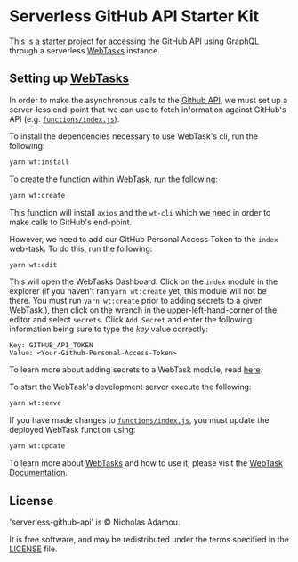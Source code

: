 # Serverless GitHub API Starter Kit

This is a starter project for accessing the GitHub API using GraphQL through a serverless [WebTasks](https://webtask.io) instance.

## Setting up [WebTasks](https://webtask.io)

In order to make the asynchronous calls to the [Github API](https://developer.github.com/v4/), we must set up a server-less end-point that we can use to fetch information against GitHub's API (e.g. [`functions/index.js`](functions/index.js)).

To install the dependencies necessary to use WebTask's cli, run the following:

```bash
yarn wt:install
```

To create the function within WebTask, run the following:

```bash
yarn wt:create
```

This function will install `axios` and the `wt-cli` which we need in order to make calls to GitHub's end-point.

However, we need to add our GitHub Personal Access Token to the `index` web-task. To do this, run the following:

```bash
yarn wt:edit
```

This will open the WebTasks Dashboard. Click on the `index` module in the explorer (if you haven't ran `yarn wt:create` yet, this module will not be there. You must run `yarn wt:create` prior to adding secrets to a given WebTask.), then click on the wrench in the upper-left-hand-corner of the editor and select `secrets`. Click `Add Secret` and enter the following information being sure to type the _key_ value correctly:

```text
Key: GITHUB_API_TOKEN
Value: <Your-Github-Personal-Access-Token>
```

To learn more about adding secrets to a WebTask module, read [here](https://webtask.io/docs/editor/secrets).

To start the WebTask's development server execute the following:

```bash
yarn wt:serve
```

If you have made changes to [`functions/index.js`](functions/index.js), you must update the deployed WebTask function using:

```bash
yarn wt:update
```

To learn more about [WebTasks](https://webtask.io/) and how to use it, please visit the [WebTask Documentation](https://webtask.io/docs/101).

## License

'serverless-github-api' is © Nicholas Adamou.

It is free software, and may be redistributed under the terms specified in the [LICENSE] file.

[LICENSE]: LICENSE
